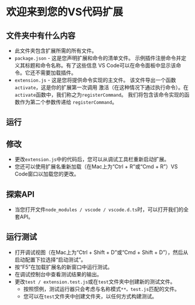 # 欢迎来到您的VS代码扩展

## 文件夹中有什么内容

* 此文件夹包含扩展所需的所有文件。
* `package.json`  - 这是您声明扩展和命令的清单文件。
示例插件注册命令并定义其标题和命令名称。有了这些信息
VS Code可以在命令面板中显示该命令。它还不需要加载插件。
* `extension.js`  - 这是您将提供命令实现的主文件。
该文件导出一个函数`activate`，这是你的扩展第一次调用
激活（在这种情况下通过执行命令）。在`activate`函数中，我们称之为`registerCommand`。
我们将包含该命令实现的函数作为第二个参数传递给
`registerCommand`。

## 运行


## 修改

* 更改`extension.js`中的代码后，您可以从调试工具栏重新启动扩展。
* 您还可以使用扩展名重新加载（在Mac上为“Ctrl + R”或“Cmd + R”）VS Code窗口以加载您的更改。

## 探索API

* 当您打开文件`node_modules / vscode / vscode.d.ts`时，可以打开我们的全套API。

## 运行测试

* 打开调试视图（在Mac上为“Ctrl + Shift + D”或“Cmd + Shift + D”），然后从启动配置下拉选择“启动测试”。
* 按“F5”在加载扩展名的新窗口中运行测试。
* 在调试控制台中查看测试结果的输出。
* 更改`test / extension.test.js`或在`test`文件夹中创建新的测试文件。
    * 按照惯例，测试运行器只会考虑与名称模式`**。test.js`匹配的文件。
    * 您可以在`test`文件夹中创建文件夹，以任何方式构建测试。